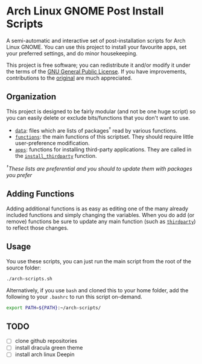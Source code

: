 # Arch Linux GNOME Post Install Scripts

A semi-automatic and interactive set of post-installation scripts for Arch Linux GNOME. You can use this project to install your favourite apps, set your preferred settings, and do minor housekeeping.

This project is free software; you can redistribute it and/or modify it under the terms of the [GNU General Public License](/LICENSE). If you have improvements, contributions to the [original](https://github.com/snwh/ubuntu-post-install) are much appreciated.

## Organization

This project is designed to be fairly modular (and not be one huge script) so you can easily delete or exclude bits/functions that you don't want to use.

- [`data`](/data): files which are lists of packages<sup>&dagger;</sup> read by various functions.
- [`functions`](/functions): the main functions of this scriptset. They should require little user-preference modification.
- [`apps`](/functions/apps): functions for installing third-party applications. They are called in the [`install_thirdparty`](/functions/install_thirdparty) function.

_<sup>&dagger;</sup>These lists are preferential and you should to update them with packages you prefer_

## Adding Functions

Adding additional functions is as easy as editing one of the many already included functions and simply changing the variables. When you do add (or remove) functions be sure to update any main function (such as [`thirdparty`](/functions/thirdparty)) to reflect those changes.

## Usage

You use these scripts, you can just run the main script from the root of the source folder:

```bash
./arch-scripts.sh
```

Alternatively, if you use `bash` and cloned this to your home folder, add the following to your `.bashrc` to run this script on-demand.

```bash
export PATH=${PATH}:~/arch-scripts/
```

## TODO

- [ ] clone github repositories
- [ ] install dracula green theme
- [ ] install arch linux Deepin
